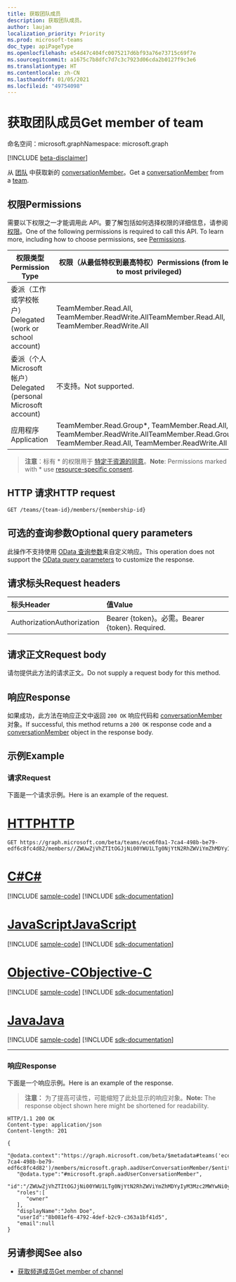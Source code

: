 ```yaml
---
title: 获取团队成员
description: 获取团队成员。
author: laujan
localization_priority: Priority
ms.prod: microsoft-teams
doc_type: apiPageType
ms.openlocfilehash: e54d47c404fc0075217d6bf93a76e73715c69f7e
ms.sourcegitcommit: a1675c7b8dfc7d7c3c7923d06cda2b0127f9c3e6
ms.translationtype: HT
ms.contentlocale: zh-CN
ms.lasthandoff: 01/05/2021
ms.locfileid: "49754098"
---
```

# <a name="get-member-of-team"></a><span data-ttu-id="555a9-103">获取团队成员</span><span class="sxs-lookup"><span data-stu-id="555a9-103">Get member of team</span></span>

<span data-ttu-id="555a9-104">命名空间：microsoft.graph</span><span class="sxs-lookup"><span data-stu-id="555a9-104">Namespace: microsoft.graph</span></span>

[!INCLUDE [beta-disclaimer](../../includes/beta-disclaimer.md)]

<span data-ttu-id="555a9-105">从 [团队](../resources/team.md) 中获取新的 [conversationMember](../resources/conversationmember.md)。</span><span class="sxs-lookup"><span data-stu-id="555a9-105">Get a [conversationMember](../resources/conversationmember.md) from a [team](../resources/team.md).</span></span>

## <a name="permissions"></a><span data-ttu-id="555a9-106">权限</span><span class="sxs-lookup"><span data-stu-id="555a9-106">Permissions</span></span>

<span data-ttu-id="555a9-p101">需要以下权限之一才能调用此 API。要了解包括如何选择权限的详细信息，请参阅[权限](/graph/permissions-reference)。</span><span class="sxs-lookup"><span data-stu-id="555a9-p101">One of the following permissions is required to call this API. To learn more, including how to choose permissions, see [Permissions](/graph/permissions-reference).</span></span>

|<span data-ttu-id="555a9-109">权限类型</span><span class="sxs-lookup"><span data-stu-id="555a9-109">Permission Type</span></span>|<span data-ttu-id="555a9-110">权限（从最低特权到最高特权）</span><span class="sxs-lookup"><span data-stu-id="555a9-110">Permissions (from least to most privileged)</span></span>|
|---------|-------------|
|<span data-ttu-id="555a9-111">委派（工作或学校帐户）</span><span class="sxs-lookup"><span data-stu-id="555a9-111">Delegated (work or school account)</span></span>| <span data-ttu-id="555a9-112">TeamMember.Read.All, TeamMember.ReadWrite.All</span><span class="sxs-lookup"><span data-stu-id="555a9-112">TeamMember.Read.All, TeamMember.ReadWrite.All</span></span> |
|<span data-ttu-id="555a9-113">委派（个人 Microsoft 帐户）</span><span class="sxs-lookup"><span data-stu-id="555a9-113">Delegated (personal Microsoft account)</span></span> | <span data-ttu-id="555a9-114">不支持。</span><span class="sxs-lookup"><span data-stu-id="555a9-114">Not supported.</span></span>    |
|<span data-ttu-id="555a9-115">应用程序</span><span class="sxs-lookup"><span data-stu-id="555a9-115">Application</span></span>| <span data-ttu-id="555a9-116">TeamMember.Read.Group\*, TeamMember.Read.All, TeamMember.ReadWrite.All</span><span class="sxs-lookup"><span data-stu-id="555a9-116">TeamMember.Read.Group\*, TeamMember.Read.All, TeamMember.ReadWrite.All</span></span> |

> <span data-ttu-id="555a9-117">**注意**：标有 \* 的权限用于 [特定于资源的同意](https://aka.ms/teams-rsc)。</span><span class="sxs-lookup"><span data-stu-id="555a9-117">**Note**: Permissions marked with \* use [resource-specific consent](https://aka.ms/teams-rsc).</span></span>

## <a name="http-request"></a><span data-ttu-id="555a9-118">HTTP 请求</span><span class="sxs-lookup"><span data-stu-id="555a9-118">HTTP request</span></span>
<!-- { "blockType": "ignored"} -->
```http
GET /teams/{team-id}/members/{membership-id}
```

## <a name="optional-query-parameters"></a><span data-ttu-id="555a9-119">可选的查询参数</span><span class="sxs-lookup"><span data-stu-id="555a9-119">Optional query parameters</span></span>

<span data-ttu-id="555a9-120">此操作不支持使用 [OData 查询参数](/graph/query-parameters)来自定义响应。</span><span class="sxs-lookup"><span data-stu-id="555a9-120">This operation does not support the [OData query parameters](/graph/query-parameters) to customize the response.</span></span>

## <a name="request-headers"></a><span data-ttu-id="555a9-121">请求标头</span><span class="sxs-lookup"><span data-stu-id="555a9-121">Request headers</span></span>

| <span data-ttu-id="555a9-122">标头</span><span class="sxs-lookup"><span data-stu-id="555a9-122">Header</span></span>       | <span data-ttu-id="555a9-123">值</span><span class="sxs-lookup"><span data-stu-id="555a9-123">Value</span></span> |
|:---------------|:--------|
| <span data-ttu-id="555a9-124">Authorization</span><span class="sxs-lookup"><span data-stu-id="555a9-124">Authorization</span></span>  | <span data-ttu-id="555a9-p102">Bearer {token}。必需。</span><span class="sxs-lookup"><span data-stu-id="555a9-p102">Bearer {token}. Required.</span></span>  |

## <a name="request-body"></a><span data-ttu-id="555a9-127">请求正文</span><span class="sxs-lookup"><span data-stu-id="555a9-127">Request body</span></span>

<span data-ttu-id="555a9-128">请勿提供此方法的请求正文。</span><span class="sxs-lookup"><span data-stu-id="555a9-128">Do not supply a request body for this method.</span></span>

## <a name="response"></a><span data-ttu-id="555a9-129">响应</span><span class="sxs-lookup"><span data-stu-id="555a9-129">Response</span></span>

<span data-ttu-id="555a9-130">如果成功，此方法在响应正文中返回 `200 OK` 响应代码和 [conversationMember](../resources/conversationmember.md) 对象。</span><span class="sxs-lookup"><span data-stu-id="555a9-130">If successful, this method returns a `200 OK` response code and a [conversationMember](../resources/conversationmember.md) object in the response body.</span></span>

## <a name="example"></a><span data-ttu-id="555a9-131">示例</span><span class="sxs-lookup"><span data-stu-id="555a9-131">Example</span></span>

### <a name="request"></a><span data-ttu-id="555a9-132">请求</span><span class="sxs-lookup"><span data-stu-id="555a9-132">Request</span></span>

<span data-ttu-id="555a9-133">下面是一个请求示例。</span><span class="sxs-lookup"><span data-stu-id="555a9-133">Here is an example of the request.</span></span>

# <a name="http"></a>[<span data-ttu-id="555a9-134">HTTP</span><span class="sxs-lookup"><span data-stu-id="555a9-134">HTTP</span></span>](#tab/http)
<!-- {
  "blockType": "request",
  "name": "team-get_member"
} -->
```msgraph-interactive
GET https://graph.microsoft.com/beta/teams/ece6f0a1-7ca4-498b-be79-edf6c8fc4d82/members//ZWUwZjVhZTItOGJjNi00YWU1LTg0NjYtN2RhZWViYmZhMDYyIyM3Mzc2MWYwNi0yYWM5LTQ2OWMtOWYxMC0yNzlhOGNjMjY3Zjk=
```
# <a name="c"></a>[<span data-ttu-id="555a9-135">C#</span><span class="sxs-lookup"><span data-stu-id="555a9-135">C#</span></span>](#tab/csharp)
[!INCLUDE [sample-code](../includes/snippets/csharp/team-get-member-csharp-snippets.md)]
[!INCLUDE [sdk-documentation](../includes/snippets/snippets-sdk-documentation-link.md)]

# <a name="javascript"></a>[<span data-ttu-id="555a9-136">JavaScript</span><span class="sxs-lookup"><span data-stu-id="555a9-136">JavaScript</span></span>](#tab/javascript)
[!INCLUDE [sample-code](../includes/snippets/javascript/team-get-member-javascript-snippets.md)]
[!INCLUDE [sdk-documentation](../includes/snippets/snippets-sdk-documentation-link.md)]

# <a name="objective-c"></a>[<span data-ttu-id="555a9-137">Objective-C</span><span class="sxs-lookup"><span data-stu-id="555a9-137">Objective-C</span></span>](#tab/objc)
[!INCLUDE [sample-code](../includes/snippets/objc/team-get-member-objc-snippets.md)]
[!INCLUDE [sdk-documentation](../includes/snippets/snippets-sdk-documentation-link.md)]

# <a name="java"></a>[<span data-ttu-id="555a9-138">Java</span><span class="sxs-lookup"><span data-stu-id="555a9-138">Java</span></span>](#tab/java)
[!INCLUDE [sample-code](../includes/snippets/java/team-get-member-java-snippets.md)]
[!INCLUDE [sdk-documentation](../includes/snippets/snippets-sdk-documentation-link.md)]

---


### <a name="response"></a><span data-ttu-id="555a9-139">响应</span><span class="sxs-lookup"><span data-stu-id="555a9-139">Response</span></span>

<span data-ttu-id="555a9-140">下面是一个响应示例。</span><span class="sxs-lookup"><span data-stu-id="555a9-140">Here is an example of the response.</span></span>

><span data-ttu-id="555a9-141">**注意：** 为了提高可读性，可能缩短了此处显示的响应对象。</span><span class="sxs-lookup"><span data-stu-id="555a9-141">**Note:** The response object shown here might be shortened for readability.</span></span> 
<!-- {
  "blockType": "response",
  "truncated": true,
  "@odata.type": "microsoft.graph.conversationMember"
} -->
```http
HTTP/1.1 200 OK
Content-type: application/json
Content-length: 201

{
   "@odata.context":"https://graph.microsoft.com/beta/$metadata#teams('ece6f0a1-7ca4-498b-be79-edf6c8fc4d82')/members/microsoft.graph.aadUserConversationMember/$entity",
   "@odata.type":"#microsoft.graph.aadUserConversationMember",
   "id":"/ZWUwZjVhZTItOGJjNi00YWU1LTg0NjYtN2RhZWViYmZhMDYyIyM3Mzc2MWYwNi0yYWM5LTQ2OWMtOWYxMC0yNzlhOGNjMjY3Zjk=",
   "roles":[
      "owner"
   ],
   "displayName":"John Doe",
   "userId":"8b081ef6-4792-4def-b2c9-c363a1bf41d5",
   "email":null
}
```
<!-- uuid: 8fcb5dbc-d5aa-4681-8e31-b001d5168d79
2015-10-25 14:57:30 UTC -->
<!--
{
  "type": "#page.annotation",
  "description": "get_team_member",
  "keywords": "",
  "section": "documentation",
  "tocPath": "",
  "suppressions": [
  ]
}
-->

## <a name="see-also"></a><span data-ttu-id="555a9-142">另请参阅</span><span class="sxs-lookup"><span data-stu-id="555a9-142">See also</span></span>

- [<span data-ttu-id="555a9-143">获取频道成员</span><span class="sxs-lookup"><span data-stu-id="555a9-143">Get member of channel</span></span>](channel-get-members.md)

